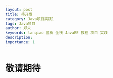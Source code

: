 ```yaml
---
layout: post
title: 待开发
category: Java项目实践1
tags: Java项目
author: 郑未
keywords: lanqiao 蓝桥 全栈 JavaEE 教程 项目 实践 
description:  
importance: 1
---
```


# 敬请期待 #